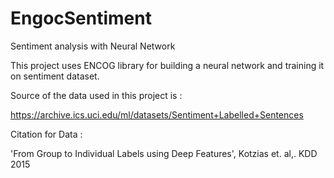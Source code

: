 # EngocSentiment
Sentiment analysis with Neural Network 

This project uses ENCOG library for building a neural network and training it on sentiment dataset.


Source of the data used in this project is :

https://archive.ics.uci.edu/ml/datasets/Sentiment+Labelled+Sentences 


Citation for Data :

'From Group to Individual Labels using Deep Features', Kotzias et. al,. KDD 2015